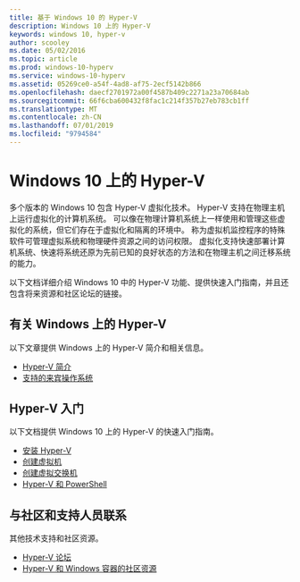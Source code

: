 ```yaml
---
title: 基于 Windows 10 的 Hyper-V
description: Windows 10 上的 Hyper-V
keywords: windows 10, hyper-v
author: scooley
ms.date: 05/02/2016
ms.topic: article
ms.prod: windows-10-hyperv
ms.service: windows-10-hyperv
ms.assetid: 05269ce0-a54f-4ad8-af75-2ecf5142b866
ms.openlocfilehash: daecf2701972a00f4587b409c2271a23a70684ab
ms.sourcegitcommit: 66f6cba600432f8fac1c214f357b27eb783cb1ff
ms.translationtype: MT
ms.contentlocale: zh-CN
ms.lasthandoff: 07/01/2019
ms.locfileid: "9794584"
---
```

# <a name="hyper-v-on-windows-10"></a>Windows 10 上的 Hyper-V 

多个版本的 Windows 10 包含 Hyper-V 虚拟化技术。 Hyper-V 支持在物理主机上运行虚拟化的计算机系统。 可以像在物理计算机系统上一样使用和管理这些虚拟化的系统，但它们存在于虚拟化和隔离的环境中。 称为虚拟机监控程序的特殊软件可管理虚拟系统和物理硬件资源之间的访问权限。 虚拟化支持快速部署计算机系统、快速将系统还原为先前已知的良好状态的方法和在物理主机之间迁移系统的能力。

以下文档详细介绍 Windows 10 中的 Hyper-V 功能、提供快速入门指南，并且还包含将来资源和社区论坛的链接。 

## <a name="about-hyper-v-on-windows"></a>有关 Windows 上的 Hyper-V
以下文章提供 Windows 上的 Hyper-V 简介和相关信息。

* [Hyper-V 简介](./about/index.md)
* [支持的来宾操作系统](about\supported-guest-os.md)

## <a name="get-started-with-hyper-v"></a>Hyper-V 入门
以下文档提供 Windows 10 上的 Hyper-V 的快速入门指南。

* [安装 Hyper-V](quick-start\enable-hyper-v.md)
* [创建虚拟机](quick-start\create-virtual-machine.md)
* [创建虚拟交换机](quick-start\connect-to-network.md)
* [Hyper-V 和 PowerShell](quick-start\try-hyper-v-powershell.md)

## <a name="connect-with-community-and-support"></a>与社区和支持人员联系
其他技术支持和社区资源。

* [Hyper-V 论坛](https://social.technet.microsoft.com/Forums/windowsserver/home?forum=winserverhyperv)
* [Hyper-V 和 Windows 容器的社区资源](/virtualization/community/index.md)
